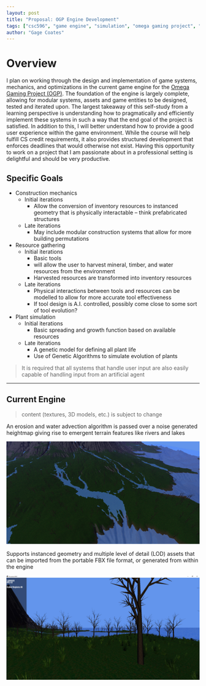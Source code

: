 ```yaml
---
layout: post
title: "Proposal: OGP Engine Development"
tags: ["csc596", "game engine", "simulation", "omega gaming project", "proposal", "msu"]
author: "Gage Coates"
---
```


# Overview

I plan on working through the design and implementation of game systems, mechanics, and optimizations in the current game engine for the [Omega Gaming Project (OGP)](https://www.omega-gaming-project.org). The foundation of the engine is largely complete, allowing for modular systems, assets and game entities to be designed, tested and iterated upon. The largest takeaway of this self-study from a learning perspective is understanding how to pragmatically and efficiently implement these systems in such a way that the end goal of the project is satisfied. In addition to this, I will better understand how to provide a good user experience within the game environment. While the course will help fulfill CS credit requirements, it also provides structured development that enforces deadlines that would otherwise not exist. Having this opportunity to work on a project that I am passionate about in a professional setting is delightful and should be very productive.

## Specific Goals

* Construction mechanics
  *	Initial iterations
    * Allow the conversion of inventory resources to instanced geometry that is physically interactable – think prefabricated structures
  *	Late iterations 
    * May include modular construction systems that allow for more building permutations
* Resource gathering
  *	Initial iterations
    * Basic tools
    * will allow the user to harvest mineral, timber, and water resources from the environment
    * Harvested resources are transformed into inventory resources
  * Late iterations
    * Physical interactions between tools and resources can be modelled to allow for more accurate tool effectiveness
    * If tool design is A.I. controlled, possibly come close to some sort of tool evolution?
* Plant simulation
  * Initial iterations
    * Basic spreading and growth function based on available resources
  * Late iterations
    * A genetic model for defining all plant life
    * Use of Genetic Algorithms to simulate evolution of plants

<blockquote> 
It is required that all systems that handle user input are also easily capable of handling input from an artificial agent
</blockquote>

___

## Current Engine

<blockquote> 
content (textures, 3D models, etc.) is subject to change
</blockquote>

An erosion and water advection algorithm is passed over a noise generated heightmap giving rise to emergent terrain features like rivers and lakes

![Some erosion](/assets/2019-04-01-proposal-ogp-engine-development/screenshot0.jpg)

Supports instanced geometry and multiple level of detail (LOD) assets that can be imported from the portable FBX file format, or generated from within the engine

![Instanced geometry](/assets/2019-04-01-proposal-ogp-engine-development/screenshot7.jpg)
